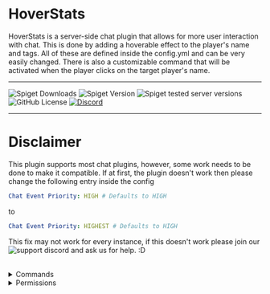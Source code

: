 # HoverStats
HoverStats is a server-side chat plugin that allows for more user interaction with chat. This is done by adding a hoverable effect to the player's name and tags. All of these are defined inside the config.yml and can be very easily changed. There is also a customizable command that will be activated when the player clicks on the target player's name.

--- 
![Spiget Downloads](https://img.shields.io/spiget/downloads/100245?style=for-the-badge&label=Spigot%20Downloads) ![Spiget Version](https://img.shields.io/spiget/version/100245?style=for-the-badge&label=Release) ![Spiget tested server versions](https://img.shields.io/spiget/tested-versions/100245?style=for-the-badge&label=Supported%20Versions) ![GitHub License](https://img.shields.io/github/license/Brand0n1/HoverStats-Test?style=for-the-badge&color=yellow) [![Discord](https://img.shields.io/discord/989329284667695195?style=for-the-badge&label=Support%20Discord&color=%237289da&link=https%3A%2F%2Fwww.discord.com%2Finvite%2FeYW6tTuCKz&link=https%3A%2F%2Fwww.discord.com%2Finvite%2FeYW6tTuCKz)](https://www.discord.com/eYW6tTuCKz)


--- 
# Disclaimer
This plugin supports most chat plugins, however, some work needs to be done to make it compatible. If at first, the plugin doesn't work then please change the following entry inside the config
```yml
Chat Event Priority: HIGH # Defaults to HIGH
```
to 
```yml
Chat Event Priority: HIGHEST # Defaults to HIGH
```
This fix may not work for every instance, if this doesn't work please join our ![support discord](https://www.discord.com/invite/eYW6tTuCKz) and ask us for help. :D
<br />
<br />

<details>
<summary>Commands</summary>

| Command | Description |
| --- | --- |
| `hoverstats` | Shows the help message for the plugin |
| `hoverstats reload` | Reloads the plugin |
| `hoverstats version` | Shows the current version of the plugin and config file |
</details>

<details>
<summary>Permissions</summary>
<br />

<details open>
<summary>Permission Nodes</summary>
  
| Pemission | Description |
| --- | --- |
| `hoverstats.help` | Shows the help message for the plugin (Given by Default) |
| `hoverstats.reload` | Gives the player the ability to reload the plugin |
| `hoverstats.version` | Shows the current version of the plugin and config file |
| `hoverstats.update` | Will show the player if there is an update when they join the server |
| `hoverstats.chat.view` | Makes it so that the player can view hoverable messages (can only be used when **"Chat Formatting.Require Permissions"** is set to true |
| `hoverstats.magic.*` | his will give the player access to all "magic" color codes |
| `hoverstats.colors.hex` | This will give the player access to all hex colors |
| `hoverstats.colors.*` | This will give the player access to all chat colors |
| `hoverstats.colors.[color-name]` | This will give the player access to a specific chat color in chat. This has to be the color name (ex. dark_aqua) |
| `hoverstats.join-formatting` | This will show the player the join format message specified in the config.yml (Given by Default) |
| `hoverstats.leave-formatting` | This will show the player the quit format message specified in the config.yml (Given by Default) |
</details>

<br />
<details open>
<summary>Permission Packs</summary>

| Pemission | Description |
| --- | --- |
| `hoverstats.*` | Gives access to all of the permissions listed above |
| `hoverstats.admin` | Gives access to all of the permissions listed above |
</details>

</details>

